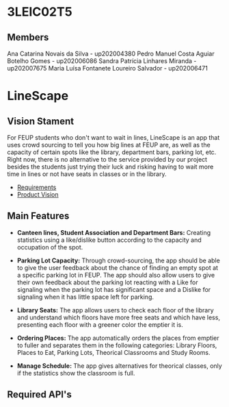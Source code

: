 # 3LEIC02T5

## Members

Ana Catarina Novais da Silva - up202004380
Pedro Manuel Costa Aguiar Botelho Gomes - up202006086
Sandra Patrícia Linhares Miranda - up202007675
Maria Luísa Fontanete Loureiro Salvador - up202006471

# LineScape

## Vision Stament
For FEUP students who don't want to wait in lines, LineScape is an app that uses crowd sourcing to tell you how big lines at FEUP are, as well as the capacity of certain spots like the library, department bars, parking lot, etc. Right now, there is no alternative to the service provided by our project besides the students just trying their luck and risking having to wait more time in lines or not have seats in classes or in the library.
- [Requirements](https://github.com/LEIC-ES-2021-22/templates/blob/main/docs/requirements.md)
- [Product Vision](https://github.com/LEIC-ES-2021-22/3LEIC02T5/blob/main/ProductVision.md)

## Main Features
- **Canteen lines, Student Association and Department Bars:** Creating statistics using a like/dislike button according to the capacity and occupation of the spot.

- **Parking Lot Capacity:** Through crowd-sourcing, the app should be able to give the user feedback about the chance of finding an empty spot at a specific parking lot in FEUP. The app should also allow users to give their own feedback about the parking lot reacting with a Like for signaling when the parking lot has significant space and a Dislike for signaling when it has little space left for parking.

- **Library Seats:** The app allows users to check each floor of the library and understand which floors have more free seats and which have less, presenting each floor with a greener color the emptier it is.

- **Ordering Places:** The app automatically orders the places from emptier to fuller and separates them in the following categories: Library Floors, Places to Eat, Parking Lots, Theorical Classrooms and Study Rooms.

- **Manage Schedule:** The app gives alternatives for theorical classes, only if the statistics show the classroom is full.

## Required API's
